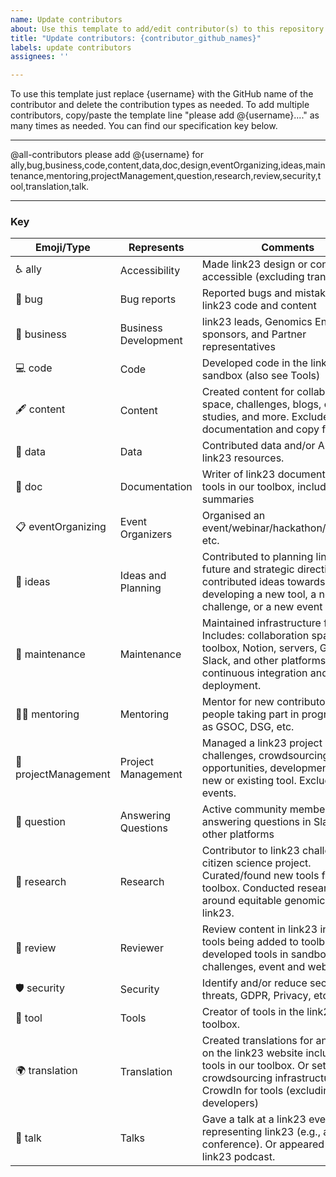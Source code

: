 ```yaml
---
name: Update contributors
about: Use this template to add/edit contributor(s) to this repository.
title: "Update contributors: {contributor_github_names}"
labels: update contributors
assignees: ''

---
```


To use this template just replace {username} with the GitHub name of the contributor and delete the contribution types as needed.
To add multiple contributors, copy/paste the template line "please add @{username}...." as many times as needed. You can find our specification key below. 

___

@all-contributors
please add @{username} for ally,bug,business,code,content,data,doc,design,eventOrganizing,ideas,maintenance,mentoring,projectManagement,question,research,review,security,tool,translation,talk.

___

### Key

| Emoji/Type           | Represents             | Comments                                                                                                                                                                           |
|----------------------|------------------------|------------------------------------------------------------------------------------------------------------------------------------------------------------------------------------|
| ♿️ ally              | Accessibility          | Made link23 design or content more accessible (excluding translation)                                                                                                              |
| 🐛 bug               | Bug reports            | Reported bugs and mistakes in link23 code and content                                                                                                                              |
| 💼 business          | Business Development   | link23 leads, Genomics England sponsors, and Partner representatives                                                                                                               |
| 💻 code              | Code                   | Developed code in the link23 sandbox (also see Tools)                                                                                                                              |
| 🖋 content           | Content                | Created content for collaboration space, challenges, blogs, case studies, and more. Excludes: tool documentation and copy for events.                                                          |
| 🔣 data              | Data                   | Contributed data and/or API to link23 resources.                                                                                                                                   |
| 📖 doc               | Documentation          | Writer of link23 documentation for tools in our toolbox, including lay summaries                                                                                                   |
| 📋 eventOrganizing   | Event Organizers       | Organised an event/webinar/hackathon/showcase etc.                                                                                                                                 |
| 🤔 ideas             | Ideas and Planning   | Contributed to planning link23’s future and strategic directions or contributed ideas towards developing a new tool, a new challenge, or a new event                               |
| 🚧 maintenance       | Maintenance            | Maintained infrastructure for link23. Includes: collaboration space, toolbox, Notion, servers, GitHub, Slack, and other platforms, and continuous integration and deployment.                  |
| 🧑‍🏫 mentoring      | Mentoring              | Mentor for new contributors or for people taking part in programs such as GSOC, DSG, etc.                                                                                          |
| 📆 projectManagement | Project Management     | Managed a link23 project including challenges, crowdsourcing opportunities, development of a new or existing tool. Excludes events.                                                |
| 💬 question          | Answering Questions    | Active community members answering questions in Slack and other platforms                                                                                                          |
| 🔬 research          | Research               | Contributor to link23 challenges or citizen science project. Curated/found new tools for the toolbox. Conducted research around equitable genomics for/with link23.                |
| 👀 review            | Reviewer | Review content in link23 including tools being added to toolbox, developed tools in sandbox, new challenges, event and website copy.                                               |
| 🛡️ security         | Security               | Identify and/or reduce security threats, GDPR, Privacy, etc                                                                                                                        |
| 🔧 tool              | Tools                  | Creator of tools in the link23 toolbox.                                                                                                                                            |
| 🌍 translation       | Translation            | Created translations for any content on the link23 website including tools in our toolbox. Or setup the crowdsourcing infrastructure with CrowdIn for tools (excluding developers) |
| 📢 talk              | Talks                  | Gave a talk at a link23 event or representing link23 (e.g., at a conference). Or appeared in a link23 podcast.                                                                     |

